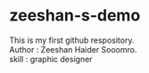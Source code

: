 # zeeshan-s-demo
This is my first github respository.
<br>
Author : Zeeshan Haider Sooomro.
<br>
skill : graphic designer 
